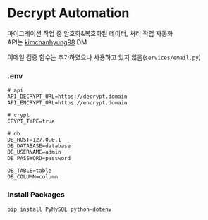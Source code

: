 # Decrypt Automation

마이그레이션 작업 중 암호화&복호화된 데이터, 처리 작업 자동화  
API는 [kimchanhyung98](https://github.com/kimchanhyung98) DM

이메일 검증 함수는 추가하였으나 사용하고 있지 않음(`services/email.py`)


### .env
```dotenv
# api
API_DECRYPT_URL=https://decrypt.domain
API_ENCRYPT_URL=https://encrypt.domain

# crypt
CRYPT_TYPE=true

# db
DB_HOST=127.0.0.1
DB_DATABASE=database
DB_USERNAME=admin
DB_PASSWORD=password

DB_TABLE=table
DB_COLUMN=column
```


### Install Packages
```shell
pip install PyMySQL python-dotenv
```
